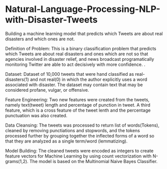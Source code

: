 # Natural-Language-Processing-NLP-with-Disaster-Tweets
Building a machine learning model that predicts which Tweets are about real disasters and which ones are not.



Definition of Problem: This is a binary classification problem that predicts which Tweets are about real disasters and ones which are not so that agencies involved in disaster relief, and news broadcast programatically monitoring Twitter are able to act decisively with more confidence.
.


Dataset: Dataset of 10,000 tweets that were hand classified as real-disasters(1) and not real(0) in which the author explicitly uses a word associated with disaster. The dataset may contain text that may be considered profane, vulgar, or offensive.



Feature Engineering: Two new features were created from the tweets, namely text(tweet) length and percentage of punction in tweet. A third feature, which is a cross feature of the tweet lenth and the percentage punctuation was also created.



Data Cleansing: The tweets was processed to return list of words(Tokens), cleaned by removing punctiations and stopwords, and the tokens processed further by grouping together the inflected forms of a word so that they are analyzed as a single term/word (lemmatizing).



Model Building: The cleaned tweets were encoded as integers to create feature vectors for Machine Learning by using count vectorization with N-grams(1,2). The model is based on the Multinomial Naive Bayes Classifier.
